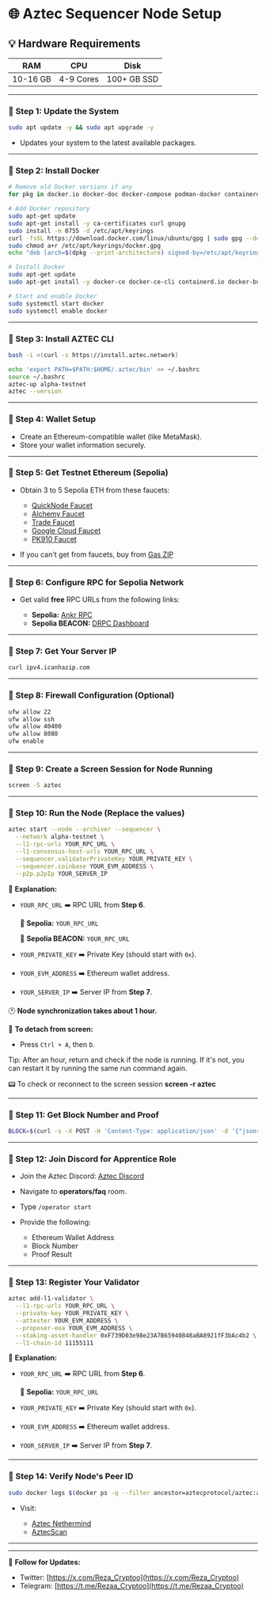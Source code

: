 # 🌐 Aztec Sequencer Node Setup 

## 💡 Hardware Requirements

| **RAM** | **CPU**   | **Disk**    |
| ------- | --------- | ----------- |
| 10-16 GB | 4-9 Cores | 100+ GB SSD |

---

### 🔹 Step 1: Update the System

```bash
sudo apt update -y && sudo apt upgrade -y
```

* Updates your system to the latest available packages.

---

### 🔹 Step 2: Install Docker

```bash
# Remove old Docker versions if any
for pkg in docker.io docker-doc docker-compose podman-docker containerd runc; do sudo apt-get remove $pkg; done

# Add Docker repository
sudo apt-get update
sudo apt-get install -y ca-certificates curl gnupg
sudo install -m 0755 -d /etc/apt/keyrings
curl -fsSL https://download.docker.com/linux/ubuntu/gpg | sudo gpg --dearmor -o /etc/apt/keyrings/docker.gpg
sudo chmod a+r /etc/apt/keyrings/docker.gpg
echo "deb [arch=$(dpkg --print-architecture) signed-by=/etc/apt/keyrings/docker.gpg] https://download.docker.com/linux/ubuntu $(. /etc/os-release && echo "$VERSION_CODENAME") stable" | sudo tee /etc/apt/sources.list.d/docker.list > /dev/null

# Install Docker
sudo apt-get update
sudo apt-get install -y docker-ce docker-ce-cli containerd.io docker-buildx-plugin docker-compose-plugin

# Start and enable Docker
sudo systemctl start docker
sudo systemctl enable docker
```

---

### 🔹 Step 3: Install AZTEC CLI

```bash
bash -i <(curl -s https://install.aztec.network)
```

```bash
echo 'export PATH=$PATH:$HOME/.aztec/bin' >> ~/.bashrc
source ~/.bashrc
aztec-up alpha-testnet
aztec --version
```

---

### 🔹 Step 4: Wallet Setup

* Create an Ethereum-compatible wallet (like MetaMask).
* Store your wallet information securely.

---

### 🔹 Step 5: Get Testnet Ethereum (Sepolia)

* Obtain 3 to 5 Sepolia ETH from these faucets:

  * [QuickNode Faucet](https://faucet.quicknode.com/ethereum/sepolia)
  * [Alchemy Faucet](https://www.alchemy.com/faucets/ethereum-sepolia)
  * [Trade Faucet](https://faucet.trade/sepolia-eth-faucet)
  * [Google Cloud Faucet](https://cloud.google.com/application/web3/faucet)
  * [PK910 Faucet](https://sepolia-faucet.pk910.de/)
* If you can't get from faucets, buy from [Gas ZIP](https://www.gas.zip/)

---

### 🔹 Step 6: Configure RPC for Sepolia Network

* Get valid **free** RPC URLs from the following links:

  * **Sepolia:** [Ankr RPC](https://www.ankr.com/rpc/)
  * **Sepolia BEACON:** [DRPC Dashboard](https://drpc.org/dashboard/)

---

### 🔹 Step 7: Get Your Server IP

```bash
curl ipv4.icanhazip.com
```

---

### 🔹 Step 8: Firewall Configuration (Optional)

```bash
ufw allow 22
ufw allow ssh
ufw allow 40400
ufw allow 8080
ufw enable
```

---

### 🔹 Step 9: Create a Screen Session for Node Running

```bash
screen -S aztec
```

---

### 🔹 Step 10: Run the Node (Replace the values)

```bash
aztec start --node --archiver --sequencer \
  --network alpha-testnet \
  --l1-rpc-urls YOUR_RPC_URL \
  --l1-consensus-host-urls YOUR_RPC_URL \
  --sequencer.validatorPrivateKey YOUR_PRIVATE_KEY \
  --sequencer.coinbase YOUR_EVM_ADDRESS \
  --p2p.p2pIp YOUR_SERVER_IP
```

💬 **Explanation:**

* `YOUR_RPC_URL` ➡️ RPC URL from **Step 6**.

  🔸 **Sepolia:** `YOUR_RPC_URL`

  🔸 **Sepolia BEACON:** `YOUR_RPC_URL`

* `YOUR_PRIVATE_KEY` ➡️ Private Key (should start with `0x`).

* `YOUR_EVM_ADDRESS` ➡️ Ethereum wallet address.

* `YOUR_SERVER_IP` ➡️ Server IP from **Step 7**.

🕐 **Node synchronization takes about 1 hour.**

🔸 **To detach from screen:**

* Press `Ctrl + A`, then `D`.

Tip: After an hour, return and check if the node is running.
If it's not, you can restart it by running the same run command again.

📟 To check or reconnect to the screen session **screen -r aztec**


---

### 🔹 Step 11: Get Block Number and Proof

```bash
BLOCK=$(curl -s -X POST -H 'Content-Type: application/json' -d '{"jsonrpc":"2.0","method":"node_getL2Tips","params":[],"id":67}' http://localhost:8080 | jq -r ".result.proven.number") && echo "Block: $BLOCK" && RESULT=$(curl -s -X POST -H 'Content-Type: application/json' -d "{\"jsonrpc\":\"2.0\",\"method\":\"node_getArchiveSiblingPath\",\"params\":[\"$BLOCK\",\"$BLOCK\"],\"id\":67}" http://localhost:8080 | jq -r ".result") && echo "Result:" && echo "$RESULT"
```

---

### 🔹 Step 12: Join Discord for Apprentice Role

* Join the Aztec Discord: [Aztec Discord](https://discord.gg/aztec)
* Navigate to **operators/faq** room.
* Type `/operator start`
* Provide the following:

  * Ethereum Wallet Address
  * Block Number
  * Proof Result

---

### 🔹 Step 13: Register Your Validator

```bash
aztec add-l1-validator \
  --l1-rpc-urls YOUR_RPC_URL \
  --private-key YOUR_PRIVATE_KEY \
  --attester YOUR_EVM_ADDRESS \
  --proposer-eoa YOUR_EVM_ADDRESS \
  --staking-asset-handler 0xF739D03e98e23A7B65940848aBA8921fF3bAc4b2 \
  --l1-chain-id 11155111
```
💬 **Explanation:**

* `YOUR_RPC_URL` ➡️ RPC URL from **Step 6**.

  🔸 **Sepolia:** `YOUR_RPC_URL`

* `YOUR_PRIVATE_KEY` ➡️ Private Key (should start with `0x`).

* `YOUR_EVM_ADDRESS` ➡️ Ethereum wallet address.

* `YOUR_SERVER_IP` ➡️ Server IP from **Step 7**.

---

### 🔹 Step 14: Verify Node's Peer ID

```bash
sudo docker logs $(docker ps -q --filter ancestor=aztecprotocol/aztec:alpha-testnet | head -n 1) 2>&1 | grep -i "peerId" | grep -o '"peerId":"[^"]*"' | cut -d'"' -f4 | head -n 1
```

* Visit:

  * [Aztec Nethermind](https://aztec.nethermind.io/)
  * [AztecScan](https://aztecscan.xyz/validators)

---

---

📢 **Follow for Updates:**
- Twitter: [https://x.com/Reza_Cryptoo](https://x.com/Reza_Cryptoo)
- Telegram: [https://t.me/Rezaa_Cryptoo](https://t.me/Rezaa_Cryptoo)
